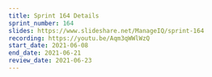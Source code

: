```yaml
---
title: Sprint 164 Details
sprint_number: 164
slides: https://www.slideshare.net/ManageIQ/sprint-164
recording: https://youtu.be/Aqm3qWWlWzQ
start_date: 2021-06-08
end_date: 2021-06-21
review_date: 2021-06-23
---
```

